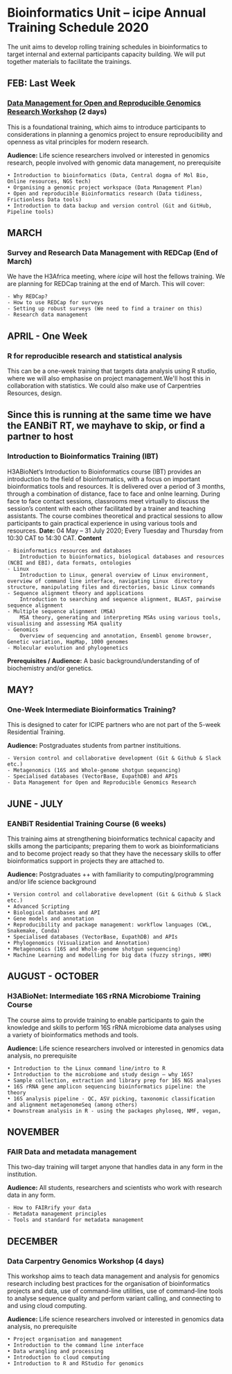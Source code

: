 # Bioinformatics Unit – icipe Annual Training Schedule 2020

The unit aims to develop rolling training schedules in bioinformatics to target internal and external participants capacity building. We will put together materials to facilitate the trainings.


## FEB: Last Week
### [Data Management for Open and Reproducible Genomics Research Workshop](https://github.com/mbbu/Reproducible_Genomics_Project) (2 days)
This is a foundational training, which aims to introduce participants to considerations in planning a genomics project to ensure reproducibility and openness as vital principles for modern research.

**Audience:** Life science researchers involved or interested in genomics research, people involved with genomic data management, no prerequisite 
>
    • Introduction to bioinformatics (Data, Central dogma of Mol Bio, Online resources, NGS tech)
    • Organising a genomic project workspace (Data Management Plan)
    • Open and reproducible Bioinformatics research (Data tidiness, Frictionless Data tools)
    • Introduction to data backup and version control (Git and GitHub, Pipeline tools)

## MARCH
### Survey and Research Data Management with REDCap (End of March)
We have the H3Africa meeting, where *icipe* will host the fellows training. We are planning for REDCap training at the end of March. This will cover:
>
    - Why REDCap?
    - How to use REDCap for surveys
    - Setting up robust surveys (We need to find a trainer on this)
    - Research data management


## APRIL - One Week
### R for reproducible research and statistical analysis
This can be a one-week training that targets data analysis using R studio, where we will also emphasise on project management.We'll host this in collaboration with statistics. We could also make use of Carpentries Resources, design. 

## Since this is running at the same time we have the EANBiT RT, we mayhave to skip, or find a partner to host
### Introduction to Bioinformatics Training (IBT) 
H3ABioNet‘s Introduction to Bioinformatics course (IBT) provides an introduction to the field of bioinformatics, with a focus on important bioinformatics tools and resources.  It is delivered over a period of 3 months, through a combination of distance, face to face and onlne learning. During face to face contact sessions, classrooms meet virtually to discuss the session’s content with each other facilitated by a trainer and teaching assistants.  The course combines theoretical and practical sessions to allow participants to gain practical experience in using various tools and resources.
**Date:** 04 May – 31 July 2020; Every Tuesday and Thursday from 10:30 CAT to 14:30 CAT.
 **Content**
 >
    - Bioinformatics resources and databases
        Introduction to bioinformatics, biological databases and resources (NCBI and EBI), data formats, ontologies
    - Linux
        Introduction to Linux, general overview of Linux environment, overview of command line interface, navigating Linux  directory structure, manipulating files and directories, basic Linux commands
    - Sequence alignment theory and applications
        Introduction to searching and sequence alignment, BLAST, pairwise sequence alignment
    - Multiple sequence alignment (MSA)
        MSA theory, generating and interpreting MSAs using various tools, visualising and assessing MSA quality
    - Genomics
        Overview of sequencing and annotation, Ensembl genome browser, Genetic variation, HapMap, 1000 genomes
    - Molecular evolution and phylogenetics

**Prerequisites / Audience:** A basic background/understanding of of biochemistry and/or genetics.

## MAY?
### One-Week Intermediate Bioinformatics Training?
This is designed to cater for ICIPE partners who are not part of the 5-week Residential Training.

**Audience:** Postgraduates students from partner instituitions. 
>
    - Version control and collaborative development (Git & Github & Slack etc.)
    - Metagenomics (16S and Whole-genome shotgun sequencing) 
    - Specialised databases (VectorBase, EupathDB) and APIs
    - Data Management for Open and Reproducible Genomics Research

## JUNE - JULY
### EANBiT Residential Training Course (6 weeks)
This training aims at strengthening bioinformatics technical capacity and skills among the participants; preparing them to work as bioinformaticians and to become project ready so that they have the necessary skills to offer bioinformatics support in projects they are attached to.

**Audience:** Postgraduates ++ with familiarity to computing/programming and/or life science background
>
    • Version control and collaborative development (Git & Github & Slack etc.)
    • Advanced Scripting
    • Biological databases and API
    • Gene models and annotation
    • Reproducibility and package management: workflow languages (CWL, Snakemake, Conda)
    • Specialised databases (VectorBase, EupathDB) and APIs
    • Phylogenomics (Visualization and Annotation)
    • Metagenomics (16S and Whole-genome shotgun sequencing) 
    • Machine Learning and modelling for big data (fuzzy strings, HMM)

## AUGUST - OCTOBER
### H3ABioNet: Intermediate 16S rRNA Microbiome Training Course
The course aims to provide training to enable participants to gain the knowledge and skills to perform 16S rRNA microbiome data analyses using a variety of bioinformatics methods and tools.

**Audience:** Life science researchers involved or interested in genomics data analysis, no prerequisite 
>
    • Introduction to the Linux command line/intro to R
    • Introduction to the microbiome and study design – why 16S?
    • Sample collection, extraction and library prep for 16S NGS analyses
    • 16S rRNA gene amplicon sequencing bioinformatics pipeline: the theory
    • 16S analysis pipeline - QC, ASV picking, taxonomic classification and alignment metagenomeSeq (among others)
    • Downstream analysis in R - using the packages phyloseq, NMF, vegan,

## NOVEMBER
### FAIR Data and metadata management
This two-day training will target anyone that handles data in any form in the institution. 

**Audience:**  All students, researchers and scientists who work with research data in any form. 
>
    - How to FAIRrify your data
    - Metadata management principles
    - Tools and standard for metadata management

## DECEMBER
### Data Carpentry Genomics Workshop (4 days)
This workshop aims to teach data management and analysis for genomics research including best practices for the organisation of bioinformatics projects and data, use of command-line utilities, use of command-line tools to analyse sequence quality and perform variant calling, and connecting to and using cloud computing.

**Audience:** Life science researchers involved or interested in genomics data analysis, no prerequisite 
>
    • Project organisation and management
    • Introduction to the command line interface
    • Data wrangling and processing
    • Introduction to cloud computing
    • Introduction to R and RStudio for genomics

